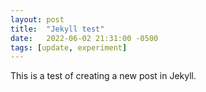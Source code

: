 ```yaml
---
layout: post
title:  "Jekyll test"
date:   2022-06-02 21:31:00 -0500
tags: [update, experiment]
---
```


This is a test of creating a new post in Jekyll.
